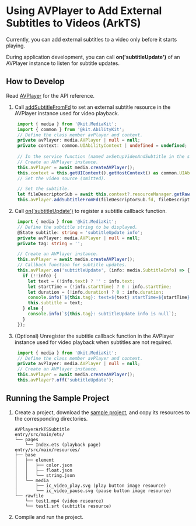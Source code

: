 # Using AVPlayer to Add External Subtitles to Videos (ArkTS)
<!--Kit: Media Kit-->
<!--Subsystem: Multimedia-->
<!--Owner: @xushubo; @chennotfound-->
<!--Designer: @dongyu_dy-->
<!--Tester: @xchaosioda-->
<!--Adviser: @zengyawen-->

Currently, you can add external subtitles to a video only before it starts playing.

During application development, you can call **on('subtitleUpdate')** of an AVPlayer instance to listen for subtitle updates.

## How to Develop

Read [AVPlayer](../../reference/apis-media-kit/arkts-apis-media-AVPlayer.md) for the API reference.

1. Call [addSubtitleFromFd](../../reference/apis-media-kit/arkts-apis-media-AVPlayer.md#addsubtitlefromfd12) to set an external subtitle resource in the AVPlayer instance used for video playback.

   ```ts
    import { media } from '@kit.MediaKit';
    import { common } from '@kit.AbilityKit';
    // Define the class member avPlayer and context.
    private avPlayer: media.AVPlayer | null = null;
    private context: common.UIAbilityContext | undefined = undefined;
    
    // In the service function (named avSetupVideoAndSubtitle in the sample project):
    // Create an AVPlayer instance.
    this.avPlayer = await media.createAVPlayer();
    this.context = this.getUIContext().getHostContext() as common.UIAbilityContext;
    // Set the video source (omitted).

    // Set the subtitle.
    let fileDescriptorSub = await this.context?.resourceManager.getRawFd('xxx.srt');
    this.avPlayer.addSubtitleFromFd(fileDescriptorSub.fd, fileDescriptorSub.offset, fileDescriptorSub.length);
   ```

2. Call [on('subtitleUpdate')](../../reference/apis-media-kit/arkts-apis-media-AVPlayer.md#onsubtitleupdate12) to register a subtitle callback function.

   ```ts
    import { media } from '@kit.MediaKit';
    // Define the subtitle string to be displayed.
    @State subtitle: string = 'subtitleUpdate info';
    private avPlayer: media.AVPlayer | null = null;
    private tag: string = '';

    // Create an AVPlayer instance.
    this.avPlayer = await media.createAVPlayer();
    // Callback function for subtitle updates.
    this.avPlayer.on('subtitleUpdate', (info: media.SubtitleInfo) => {
      if (!!info) {
        let text = (!info.text) ? '' : info.text;
        let startTime = (!info.startTime) ? 0 : info.startTime;
        let duration = (!info.duration) ? 0 : info.duration;
        console.info(`${this.tag}: text=${text} startTime=${startTime} duration=${duration}`);
        this.subtitle = text;
      } else {
        console.info(`${this.tag}: subtitleUpdate info is null`);
      }
    });
   ```

3. (Optional) Unregister the subtitle callback function in the AVPlayer instance used for video playback when subtitles are not required.

   ```ts
    import { media } from '@kit.MediaKit';
    // Define the class member avPlayer and context.
    private avPlayer: media.AVPlayer | null = null;
    // Create an AVPlayer instance.
    this.avPlayer = await media.createAVPlayer();
    this.avPlayer?.off('subtitleUpdate');
   ```


## Running the Sample Project

1. Create a project, download the [sample project](https://gitcode.com/openharmony/applications_app_samples/tree/master/code/DocsSample/Media/AVPlayer/AVPlayerArkTSSubtitle), and copy its resources to the corresponding directories.
    ```
    AVPlayerArkTSSubtitle
    entry/src/main/ets/
    └── pages
        └── Index.ets (playback page)
    entry/src/main/resources/
    ├── base
    │   ├── element
    │   │   ├── color.json
    │   │   ├── float.json
    │   │   └── string.json
    │   └── media
    │       ├── ic_video_play.svg (play button image resource)
    │       └── ic_video_pause.svg (pause button image resource)
    └── rawfile
        └── test1.mp4 (video resource)
        └── test1.srt (subtitle resource)
    ```

2. Compile and run the project.
